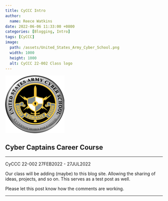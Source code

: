 ```yaml
---
title: CyCCC Intro
author:
  name: Reece Watkins
date: 2022-06-06 11:33:00 +0800
categories: [Blogging, Intro]
tags: [CyCCC]
image:
  path: /assets/United_States_Army_Cyber_School.png
  width: 1000
  height: 1000
  alt: CyCCC 22-002 Class logo
---
```

![CyberSchoolImage](/assets/United_States_Army_Cyber_School.png)

## Cyber Captains Career Course
---
CyCCC 22-002 
27FEB2022 - 27JUL2022 

Our class will be adding (maybe) to this blog site. Allowing the sharing of ideas, projects, and so on. 
This serves as a test post as well. 

Please let this post know how the comments are working.

---